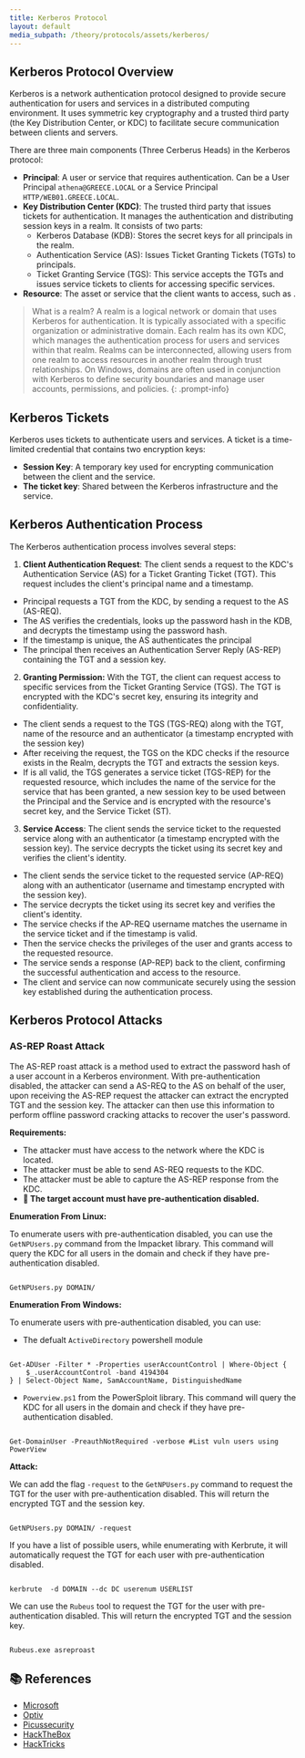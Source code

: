 ```yaml
---
title: Kerberos Protocol
layout: default
media_subpath: /theory/protocols/assets/kerberos/
---
```


## Kerberos Protocol Overview

Kerberos is a network authentication protocol designed to provide secure authentication for users and services in a distributed computing environment. It uses symmetric key cryptography and a trusted third party (the Key Distribution Center, or KDC) to facilitate secure communication between clients and servers.

There are three main components (Three Cerberus Heads) in the Kerberos protocol:

- **Principal**: A user or service that requires authentication. Can be a User Principal `athena@GREECE.LOCAL` or a Service Principal `HTTP/WEB01.GREECE.LOCAL`.
- **Key Distribution Center (KDC)**: The trusted third party that issues tickets for authentication. It manages the authentication and distributing session keys in a realm. It consists of two parts:
  - Kerberos Database (KDB): Stores the secret keys for all principals in the realm.
  - Authentication Service (AS): Issues Ticket Granting Tickets (TGTs) to principals.
  - Ticket Granting Service (TGS): This service accepts the TGTs and issues service tickets to clients for accessing specific services.
- **Resource**: The asset or service that the client wants to access, such as .

> What is a realm?
A realm is a logical network or domain that uses Kerberos for authentication. It is typically associated with a specific organization or administrative domain. Each realm has its own KDC, which manages the authentication process for users and services within that realm. Realms can be interconnected, allowing users from one realm to access resources in another realm through trust relationships. On Windows, domains are often used in conjunction with Kerberos to define security boundaries and manage user accounts, permissions, and policies.
{: .prompt-info}

## Kerberos Tickets

Kerberos uses tickets to authenticate users and services. A ticket is a time-limited credential that contains two encryption keys:

- **Session Key**: A temporary key used for encrypting communication between the client and the service.
- **The ticket key**: Shared between the Kerberos infrastructure and the service.

## Kerberos Authentication Process

The Kerberos authentication process involves several steps:

1. **Client Authentication Request**: The client sends a request to the KDC's Authentication Service (AS) for a Ticket Granting Ticket (TGT). This request includes the client's principal name and a timestamp. 

  - Principal requests a TGT from the KDC, by sending a request to the AS (AS-REQ).
  - The AS verifies the credentials, looks up the password hash in the KDB, and decrypts the timestamp using the password hash.
  - If the timestamp is unique, the AS authenticates the principal
  - The principal then receives an Authentication Server Reply (AS-REP) containing the TGT and a session key.

2. **Granting Permission:** With the TGT, the client can request access to specific services from the Ticket Granting Service (TGS). The TGT is encrypted with the KDC's secret key, ensuring its integrity and confidentiality.

  - The client sends a request to the TGS (TGS-REQ) along with the TGT, name of the resource and an authenticator (a timestamp encrypted with the session key)
  - After receiving the request, the TGS on the KDC checks if the resource exists in the Realm, decrypts the TGT and extracts the session keys. 
  - If is all valid, the TGS generates a service ticket (TGS-REP) for the requested resource, which includes the name of the service for the service that has been granted, a new session key to be used between the Principal and the Service and is encrypted with the resource's secret key, and the Service Ticket (ST).

3. **Service Access**: The client sends the service ticket to the requested service along with an authenticator (a timestamp encrypted with the session key). The service decrypts the ticket using its secret key and verifies the client's identity.

  - The client sends the service ticket to the requested service (AP-REQ) along with an authenticator (username and timestamp encrypted with the session key).
  - The service decrypts the ticket using its secret key and verifies the client's identity.
  - The service checks if the AP-REQ username matches the username in the service ticket and if the timestamp is valid.
  - Then the service checks the privileges of the user and grants access to the requested resource.
  - The service sends a response (AP-REP) back to the client, confirming the successful authentication and access to the resource.
  - The client and service can now communicate securely using the session key established during the authentication process.

## Kerberos Protocol Attacks

### AS-REP Roast Attack

The AS-REP roast attack is a method used to extract the password hash of a user account in a Kerberos environment. With pre-authentication disabled, the attacker can send a AS-REQ to the AS on behalf of the user, upon receiving the AS-REP request the attacker can extract the encrypted TGT and the session key. The attacker can then use this information to perform offline password cracking attacks to recover the user's password.

**Requirements:**

- The attacker must have access to the network where the KDC is located.
- The attacker must be able to send AS-REQ requests to the KDC.
- The attacker must be able to capture the AS-REP response from the KDC.
- **🚨 The target account must have pre-authentication disabled.**

**Enumeration From Linux:**

To enumerate users with pre-authentication disabled, you can use the `GetNPUsers.py` command from the Impacket library. This command will query the KDC for all users in the domain and check if they have pre-authentication disabled.

```

GetNPUsers.py DOMAIN/ 

```

**Enumeration From Windows:**

To enumerate users with pre-authentication disabled, you can use:

- The defualt `ActiveDirectory` powershell module

```

Get-ADUser -Filter * -Properties userAccountControl | Where-Object {
    $_.userAccountControl -band 4194304
} | Select-Object Name, SamAccountName, DistinguishedName

```

- `Powerview.ps1` from the PowerSploit library. This command will query the KDC for all users in the domain and check if they have pre-authentication disabled.

```

Get-DomainUser -PreauthNotRequired -verbose #List vuln users using PowerView

```

**Attack:**

We can add the flag `-request` to the `GetNPUsers.py` command to request the TGT for the user with pre-authentication disabled. This will return the encrypted TGT and the session key.

```

GetNPUsers.py DOMAIN/ -request

```

If you have a list of possible users, while enumerating with Kerbrute, it will automatically request the TGT for each user with pre-authentication disabled.

```

kerbrute  -d DOMAIN --dc DC userenum USERLIST

```


We can use the `Rubeus` tool to request the TGT for the user with pre-authentication disabled. This will return the encrypted TGT and the session key.

```

Rubeus.exe asreproast 

```

## 📚 References

- [Microsoft](https://learn.microsoft.com/en-us/windows-server/security/kerberos/)
- [Optiv](https://www.optiv.com/insights/source-zero/blog/kerberos-domains-achilles-heel)
- [Picussecurity](https://www.picussecurity.com/resource/blog/as-rep-roasting-attack-explained-mitre-attack-t1558.004)
- [HackTheBox](https://www.hackthebox.com/blog/what-is-kerberos-authentication)
- [HackTricks](https://book.hacktricks.wiki/en/windows-hardening/active-directory-methodology/asreproast.html)

